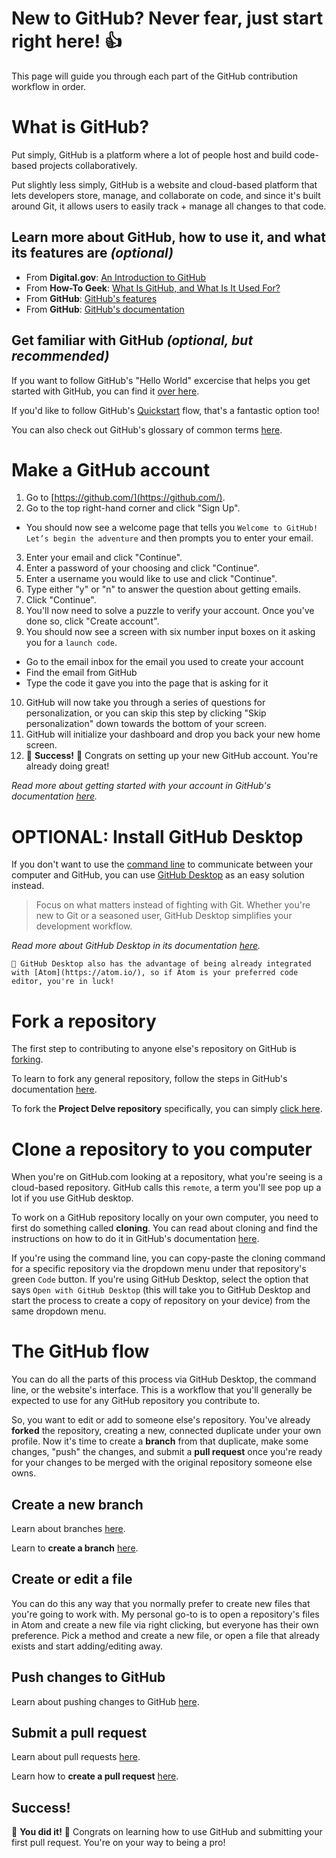# New to GitHub? Never fear, just start right here! 👍

This page will guide you through each part of the GitHub contribution workflow in order.  

# What is GitHub?
Put simply, GitHub is a platform where a lot of people host and build code-based projects collaboratively.

Put slightly less simply, GitHub is a website and cloud-based platform that lets developers store, manage, and collaborate on code, and since it's built around Git, it allows users to easily track + manage all changes to that code.

## Learn more about GitHub, how to use it, and what its features are *(optional)*
* From **Digital.gov**: [An Introduction to GitHub](https://digital.gov/resources/an-introduction-github/)
* From **How-To Geek**: [What Is GitHub, and What Is It Used For?](https://www.howtogeek.com/180167/htg-explains-what-is-github-and-what-do-geeks-use-it-for/)
* From **GitHub**: [GitHub's features](https://github.com/features)
* From **GitHub**: [GitHub's documentation](https://docs.github.com/en)

## Get familiar with GitHub *(optional, but recommended)*
If you want to follow GitHub's "Hello World" excercise that helps you get started with GitHub, you can find it [over here](https://docs.github.com/en/get-started/quickstart/hello-world).

If you'd like to follow GitHub's [Quickstart](https://docs.github.com/en/get-started/quickstart) flow, that's a fantastic option too!

You can also check out GitHub's glossary of common terms [here](https://docs.github.com/en/get-started/quickstart/github-glossary).

# Make a GitHub account

1. Go to [https://github.com/](https://github.com/).
2. Go to the top right-hand corner and click "Sign Up".
  - You should now see a welcome page that tells you `Welcome to GitHub! Let’s begin the adventure` and then prompts you to enter your email.
3. Enter your email and click "Continue".
4. Enter a password of your choosing and click "Continue".
5. Enter a username you would like to use and click "Continue".
6. Type either "y" or "n" to answer the question about getting emails.
7. Click "Continue".
8. You'll now need to solve a puzzle to verify your account. Once you've done so, click "Create account".
9. You should now see a screen with six number input boxes on it asking you for a `launch code`.
  - Go to the email inbox for the email you used to create your account
  - Find the email from GitHub
  - Type the code it gave you into the page that is asking for it
10. GitHub will now take you through a series of questions for personalization, or you can skip this step by clicking "Skip personalization" down towards the bottom of your screen.
11. GitHub will initialize your dashboard and drop you back your new home screen.
12. 🎉 **Success!** 🎉 Congrats on setting up your new GitHub account. You're already doing great!

*Read more about getting started with your account in GitHub's documentation [here](https://docs.github.com/en/get-started/onboarding/getting-started-with-your-github-account).*

# OPTIONAL: Install GitHub Desktop

If you don't want to use the [command line](https://en.wikipedia.org/wiki/Command-line_interface) to communicate between your computer and GitHub, you can use [GitHub Desktop](https://desktop.github.com/) as an easy solution instead.

> Focus on what matters instead of fighting with Git. Whether you're new to Git or a seasoned user, GitHub Desktop simplifies your development workflow.

*Read more about GitHub Desktop in its documentation [here](https://docs.github.com/en/desktop).*

`🌟 GitHub Desktop also has the advantage of being already integrated with [Atom](https://atom.io/), so if Atom is your preferred code editor, you're in luck!`

# Fork a repository

The first step to contributing to anyone else's repository on GitHub is [forking](https://docs.github.com/en/pull-requests/collaborating-with-pull-requests/working-with-forks/about-forks).

To learn to fork any general repository, follow the steps in GitHub's documentation [here](https://docs.github.com/en/get-started/quickstart/fork-a-repo).

To fork the **Project Delve repository** specifically, you can simply [click here](https://github.com/punnypenguins/projectdelve/fork).

# Clone a repository to you computer

When you're on GitHub.com looking at a repository, what you're seeing is a cloud-based repository. GitHub calls this `remote`, a term you'll see pop up a lot if you use GitHub desktop.

To work on a GitHub repository locally on your own computer, you need to first do something called **cloning**. You can read about cloning and find the instructions on how to do it in GitHub's documentation [here](https://docs.github.com/en/repositories/creating-and-managing-repositories/cloning-a-repository).

If you're using the command line, you can copy-paste the cloning command for a specific repository via the dropdown menu under that repository's green `Code` button. If you're using GitHub Desktop, select the option that says `Open with GitHub Desktop` (this will take you to GitHub Desktop and start the process to create a copy of repository on your device) from the same dropdown menu.

# The GitHub flow

You can do all the parts of this process via GitHub Desktop, the command line, or the website's interface. This is a workflow that you'll generally be expected to use for any GitHub repository you contribute to.

So, you want to edit or add to someone else's repository. You've already **forked** the repository, creating a new, connected duplicate under your own profile. Now it's time to create a **branch** from that duplicate, make some changes, "push" the changes, and submit a **pull request** once you're ready for your changes to be merged with the original repository someone else owns.

## Create a new branch

Learn about branches [here](https://docs.github.com/en/pull-requests/collaborating-with-pull-requests/proposing-changes-to-your-work-with-pull-requests/about-branches).

Learn to **create a branch** [here](https://docs.github.com/en/pull-requests/collaborating-with-pull-requests/proposing-changes-to-your-work-with-pull-requests/creating-and-deleting-branches-within-your-repository).

## Create or edit a file

You can do this any way that you normally prefer to create new files that you're going to work with. My personal go-to is to open a repository's files in Atom and create a new file via right clicking, but everyone has their own preference. Pick a method and create a new file, or open a file that already exists and start adding/editing away.

## Push changes to GitHub

Learn about pushing changes to GitHub [here](https://docs.github.com/en/desktop/contributing-and-collaborating-using-github-desktop/making-changes-in-a-branch/pushing-changes-to-github).

## Submit a pull request

Learn about pull requests [here](https://docs.github.com/en/pull-requests/collaborating-with-pull-requests/proposing-changes-to-your-work-with-pull-requests/about-pull-requests).

Learn how to **create a pull request** [here](https://docs.github.com/en/pull-requests/collaborating-with-pull-requests/proposing-changes-to-your-work-with-pull-requests/creating-a-pull-request).

## Success!

🎉 **You did it!** 🎉 Congrats on learning how to use GitHub and submitting your first pull request. You're on your way to being a pro!
